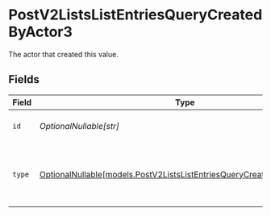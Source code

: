 # PostV2ListsListEntriesQueryCreatedByActor3

The actor that created this value.


## Fields

| Field                                                                                                                                  | Type                                                                                                                                   | Required                                                                                                                               | Description                                                                                                                            |
| -------------------------------------------------------------------------------------------------------------------------------------- | -------------------------------------------------------------------------------------------------------------------------------------- | -------------------------------------------------------------------------------------------------------------------------------------- | -------------------------------------------------------------------------------------------------------------------------------------- |
| `id`                                                                                                                                   | *OptionalNullable[str]*                                                                                                                | :heavy_minus_sign:                                                                                                                     | An ID to identify the actor.                                                                                                           |
| `type`                                                                                                                                 | [OptionalNullable[models.PostV2ListsListEntriesQueryCreatedByActorType3]](../models/postv2listslistentriesquerycreatedbyactortype3.md) | :heavy_minus_sign:                                                                                                                     | The type of actor. [Read more information on actor types here](/docs/actors).                                                          |
